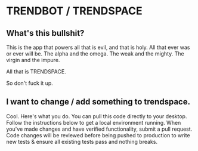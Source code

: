 # TRENDBOT / TRENDSPACE

## What's this bullshit?

This is the app that powers all that is evil, and that is holy. All that ever was or ever will be. The alpha and the omega. The weak and the mighty. The virgin and the impure. 

All that is TRENDSPACE.

So don't fuck it up.

## I want to change / add something to trendspace.

Cool. Here's what you do. You can pull this code directly to your desktop. Follow the instructions below to get a local environment running. When you've made changes and have verified functionality, submit a pull request. Code changes will be reviewed before being pushed to production to write new tests & ensure all existing tests pass and nothing breaks.